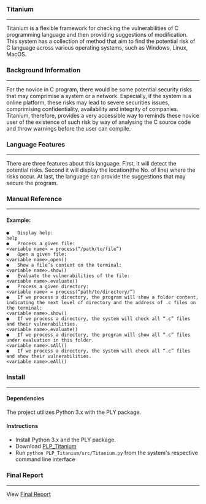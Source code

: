 ### **Titanium**
---
Titanium is a flexible framework for checking the vulnerabilities of C programming 
language and then providing suggestions of modification. This system has a collection of method that aim 
to find the potential risk of C language across various operating systems, such as Windows, Linux, MacOS.   

### **Background Information**
---
For the novice in C program, there would be some potential security risks that may comprimise a system or a network. 
Especially, if the system is a online platform, these risks may lead to severe securities issues, comprimising confidentiality, availability and integrity of companies.
Titanium, therefore, provides a very accessible way to reminds these novice user of the existence of 
such risk by way of analysing the C source code and throw warnings before the user can compile. 

### **Language Features**
---
There are three features about this language. First, it will detect the potential risks. Second it will 
display the location(the No. of line) where the risks occur. At last, the language can provide the 
suggestions that may secure the program.  

### **Manual Reference**
---
#### Example: 
```
●	Display help:
help
●	Process a given file:
<variable name> = process(“/path/to/file”)
●	Open a given file:
<variable name>.open()
●	Show a file’s content on the terminal:
<variable name>.show()
●	Evaluate the vulnerabilities of the file:
<variable name>.evaluate()
●	Process a given directory:
<variable name> = process(“path/to/directory/”)
●	If we process a directory, the program will show a folder content, indicating the next level of directory and the address of .c files on the terminal:
<variable name>.show()
●	If we process a directory, the system will check all “.c” files and their vulnerabilities.
<variable name>.evaluate()
●	If we process a directory, the program will show all “.c” files under evaluation in this folder.
<variable name>.sAll()
●	If we process a directory, the system will check all “.c” files and show their vulnerabilities.
<variable name>.eAll()
```

### **Install**
---
#### Dependencies
The project utilizes Python 3.x with the PLY package.

#### Instructions
* Install Python 3.x and the PLY package.
* Download <a href="https://github.com/kensybernadeau/PLP_Titanium/archive/master.zip"> PLP_Titanium </a>
* Run ```python PLP_Titanium/src/Titanium.py``` from the system's respective command line interface

### **Final Report**
---
View <a href="https://github.com/kensybernadeau/PLP_Titanium/blob/master/Final%20Report/Final%20Report.md"> Final Report </a>
